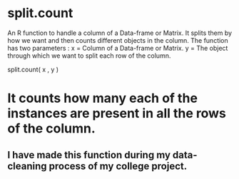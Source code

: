 # split.count
An R function to handle a column of a Data-frame or Matrix. 
It splits them by how we want and then counts different objects in the column.
The function has two parameters : 
x = Column of a Data-frame or Matrix. 
y = The object through which we want to split each row of the column.  

split.count( x , y )

# It counts how many each of the instances are present in all the rows of the column.
## I have made this function during my data-cleaning process of my college project. 
